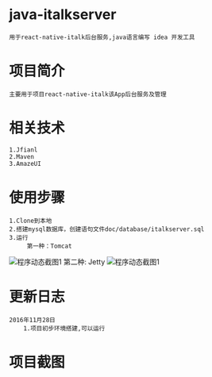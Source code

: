 # java-italkserver
    
    用于react-native-italk后台服务,java语言编写 idea 开发工具

# 项目简介

    主要用于项目react-native-italk该App后台服务及管理

# 相关技术

    1.Jfianl
    2.Maven
    3.AmazeUI
    
# 使用步骤
    
    1.Clone到本地
    2.搭建mysql数据库，创建语句文件doc/database/italkserver.sql
    3.运行
         第一种：Tomcat
![程序动态截图1](https://github.com/LancCJ/java-italkserver/raw/master/doc/Screenshot/ScreenShot_run1.png.gif)
         第二种: Jetty
![程序动态截图1](https://github.com/LancCJ/java-italkserver/raw/master/doc/Screenshot/ScreenShot_run1.pn2.gif)
         

# 更新日志

    2016年11月28日
        1.项目初步环境搭建,可以运行

# 项目截图
